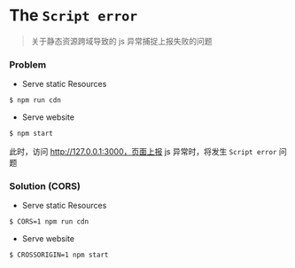 # The `Script error`

> 关于静态资源跨域导致的 js 异常捕捉上报失败的问题

### Problem

- Serve static Resources

```bash
$ npm run cdn
```

- Serve website

```bash
$ npm start
```

此时，访问 http://127.0.0.1:3000，页面上报 js 异常时，将发生 `Script error` 问题

### Solution (CORS)

- Serve static Resources

```bash
$ CORS=1 npm run cdn
```

- Serve website

```bash
$ CROSSORIGIN=1 npm start
```
